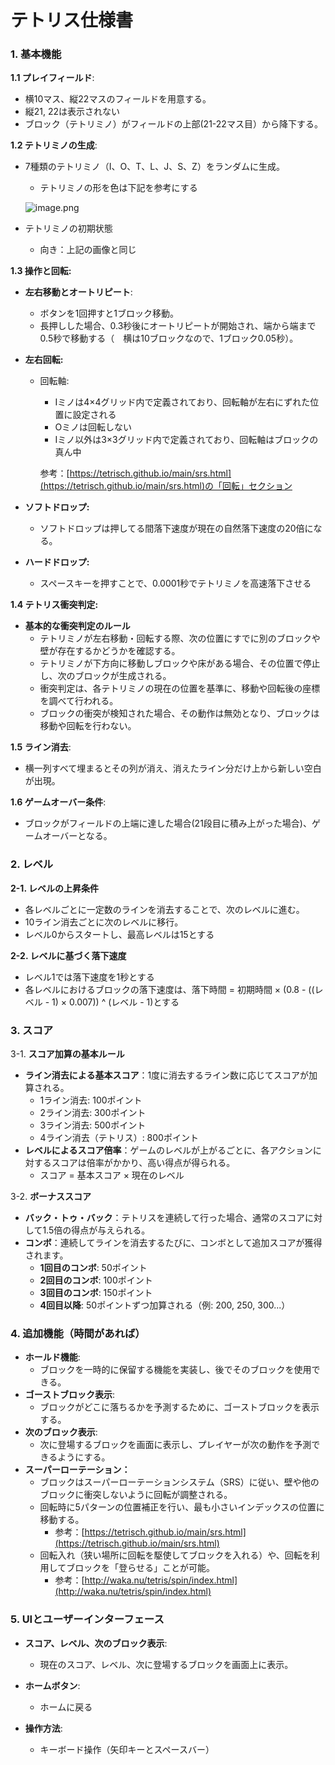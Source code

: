 # テトリス仕様書

### 1. **基本機能**

**1.1 プレイフィールド**:

- 横10マス、縦22マスのフィールドを用意する。
- 縦21, 22は表示されない
- ブロック（テトリミノ）がフィールドの上部(21-22マス目）から降下する。

**1.2 テトリミノの生成**:

- 7種類のテトリミノ（I、O、T、L、J、S、Z）をランダムに生成。
    - テトリミノの形を色は下記を参考にする
    
    ![image.png](%E3%83%86%E3%83%88%E3%83%AA%E3%82%B9%E4%BB%95%E6%A7%98%E6%9B%B8%2012778b6c5d23807bbe08e512dd25914a/image.png)
    
- テトリミノの初期状態
    - 向き：上記の画像と同じ
    

**1.3 操作と回転:**

- **左右移動とオートリピート**:
    - ボタンを1回押すと1ブロック移動。
    - 長押しした場合、0.3秒後にオートリピートが開始され、端から端まで0.5秒で移動する（　横は10ブロックなので、1ブロック0.05秒）。
- **左右回転:**
    - 回転軸:
        - Iミノは4×4グリッド内で定義されており、回転軸が左右にずれた位置に設定される
        - Oミノは回転しない
        - Iミノ以外は3×3グリッド内で定義されており、回転軸はブロックの真ん中
        
        参考：[https://tetrisch.github.io/main/srs.html](https://tetrisch.github.io/main/srs.html)の「回転」セクション
        
- **ソフトドロップ:**
    - ソフトドロップは押してる間落下速度が現在の自然落下速度の20倍になる。
- **ハードドロップ:**
    - スペースキーを押すことで、0.0001秒でテトリミノを高速落下させる
    

**1.4 テトリス衝突判定:**

- **基本的な衝突判定のルール**
    - テトリミノが左右移動・回転する際、次の位置にすでに別のブロックや壁が存在するかどうかを確認する。
    - テトリミノが下方向に移動しブロックや床がある場合、その位置で停止し、次のブロックが生成される。
    - 衝突判定は、各テトリミノの現在の位置を基準に、移動や回転後の座標を調べて行われる。
    - ブロックの衝突が検知された場合、その動作は無効となり、ブロックは移動や回転を行わない。
    

**1.5 ライン消去**:

- 横一列すべて埋まるとその列が消え、消えたライン分だけ上から新しい空白が出現。

**1.6 ゲームオーバー条件**:

- ブロックがフィールドの上端に達した場合(21段目に積み上がった場合)、ゲームオーバーとなる。

### 2. レベル

**2-1. レベルの上昇条件**

- 各レベルごとに一定数のラインを消去することで、次のレベルに進む。
- 10ライン消去ごとに次のレベルに移行。
- レベル0からスタートし、最高レベルは15とする

**2-2. レベルに基づく落下速度**

- レベル1では落下速度を1秒とする
- 各レベルにおけるブロックの落下速度は、落下時間 = 初期時間 × (0.8 - ((レベル - 1) × 0.007)) ^ (レベル - 1)とする

### 3. スコア

3-1. **スコア加算の基本ルール**

- **ライン消去による基本スコア**：1度に消去するライン数に応じてスコアが加算される。
    - 1ライン消去: 100ポイント
    - 2ライン消去: 300ポイント
    - 3ライン消去: 500ポイント
    - 4ライン消去（テトリス）: 800ポイント
- **レベルによるスコア倍率**：ゲームのレベルが上がるごとに、各アクションに対するスコアは倍率がかかり、高い得点が得られる。
    - スコア = 基本スコア × 現在のレベル
    

3-2. **ボーナススコア**

- **バック・トゥ・バック**：テトリスを連続して行った場合、通常のスコアに対して1.5倍の得点が与えられる。
- **コンボ**：連続してラインを消去するたびに、コンボとして追加スコアが獲得されます。
    - **1回目のコンボ**: 50ポイント
    - **2回目のコンボ**: 100ポイント
    - **3回目のコンボ**: 150ポイント
    - **4回目以降**: 50ポイントずつ加算される（例: 200, 250, 300...）

### 4. **追加機能（時間があれば）**

- **ホールド機能**:
    - ブロックを一時的に保留する機能を実装し、後でそのブロックを使用できる。
- **ゴーストブロック表示**:
    - ブロックがどこに落ちるかを予測するために、ゴーストブロックを表示する。
- **次のブロック表示**:
    - 次に登場するブロックを画面に表示し、プレイヤーが次の動作を予測できるようにする。
- **スーパーローテーション：**
    - ブロックはスーパーローテーションシステム（SRS）に従い、壁や他のブロックに衝突しないように回転が調整される。
    - 回転時に5パターンの位置補正を行い、最も小さいインデックスの位置に移動する。
        - 参考：[https://tetrisch.github.io/main/srs.html](https://tetrisch.github.io/main/srs.html)
    - 回転入れ（狭い場所に回転を駆使してブロックを入れる）や、回転を利用してブロックを「登らせる」ことが可能。
        - 参考：[http://waka.nu/tetris/spin/index.html](http://waka.nu/tetris/spin/index.html)
        

### 5. **UIとユーザーインターフェース**

- **スコア、レベル、次のブロック表示**:
    - 現在のスコア、レベル、次に登場するブロックを画面上に表示。
- **ホームボタン**:
    - ホームに戻る

- **操作方法**: 
    - キーボード操作（矢印キーとスペースバー）